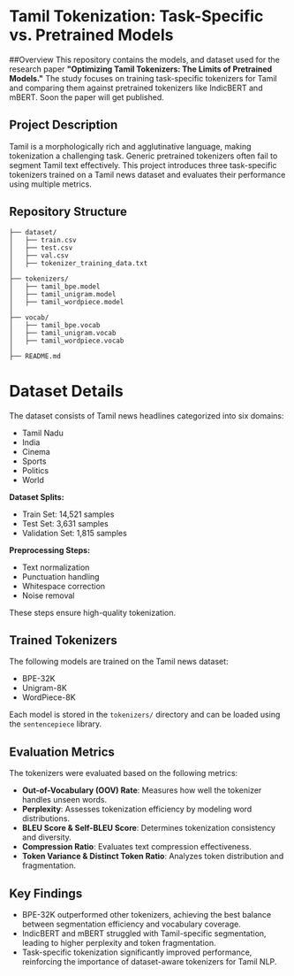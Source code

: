 # Tamil Tokenization: Task-Specific vs. Pretrained Models

##Overview
This repository contains the models, and dataset used for the research paper **"Optimizing Tamil Tokenizers: The Limits of Pretrained Models."** The study focuses on training task-specific tokenizers for Tamil and comparing them against pretrained tokenizers like IndicBERT and mBERT. Soon the paper will get published.

## Project Description
Tamil is a morphologically rich and agglutinative language, making tokenization a challenging task. Generic pretrained tokenizers often fail to segment Tamil text effectively. This project introduces three task-specific tokenizers trained on a Tamil news dataset and evaluates their performance using multiple metrics.

## Repository Structure
```
├── dataset/                     
│   ├── train.csv                 
│   ├── test.csv                 
│   ├── val.csv                  
│   ├── tokenizer_training_data.txt 
│
├── tokenizers/                   
│   ├── tamil_bpe.model
│   ├── tamil_unigram.model
│   ├── tamil_wordpiece.model
│
├── vocab/                   
│   ├── tamil_bpe.vocab
│   ├── tamil_unigram.vocab
│   ├── tamil_wordpiece.vocab
│
├── README.md
```

# Dataset Details

The dataset consists of Tamil news headlines categorized into six domains:

- Tamil Nadu
- India
- Cinema
- Sports
- Politics
- World

**Dataset Splits:**
- Train Set: 14,521 samples
- Test Set: 3,631 samples
- Validation Set: 1,815 samples

**Preprocessing Steps:**
- Text normalization
- Punctuation handling
- Whitespace correction
- Noise removal

These steps ensure high-quality tokenization.

## Trained Tokenizers

The following models are trained on the Tamil news dataset:

- BPE-32K
- Unigram-8K
- WordPiece-8K

Each model is stored in the `tokenizers/` directory and can be loaded using the `sentencepiece` library.

## Evaluation Metrics

The tokenizers were evaluated based on the following metrics:

- **Out-of-Vocabulary (OOV) Rate**: Measures how well the tokenizer handles unseen words.
- **Perplexity**: Assesses tokenization efficiency by modeling word distributions.
- **BLEU Score & Self-BLEU Score**: Determines tokenization consistency and diversity.
- **Compression Ratio**: Evaluates text compression effectiveness.
- **Token Variance & Distinct Token Ratio**: Analyzes token distribution and fragmentation.

## Key Findings

- BPE-32K outperformed other tokenizers, achieving the best balance between segmentation efficiency and vocabulary coverage.
- IndicBERT and mBERT struggled with Tamil-specific segmentation, leading to higher perplexity and token fragmentation.
- Task-specific tokenization significantly improved performance, reinforcing the importance of dataset-aware tokenizers for Tamil NLP.
